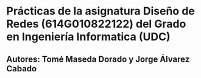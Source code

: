 # Prácticas de la asignatura Diseño de Redes (614G010822122) del Grado en Ingeniería Informatica (UDC)

## Autores: Tomé Maseda Dorado y Jorge Álvarez Cabado